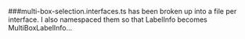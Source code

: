 ###multi-box-selection.interfaces.ts has been broken up into a file per interface.  I also namespaced them so that LabelInfo becomes MultiBoxLabelInfo...